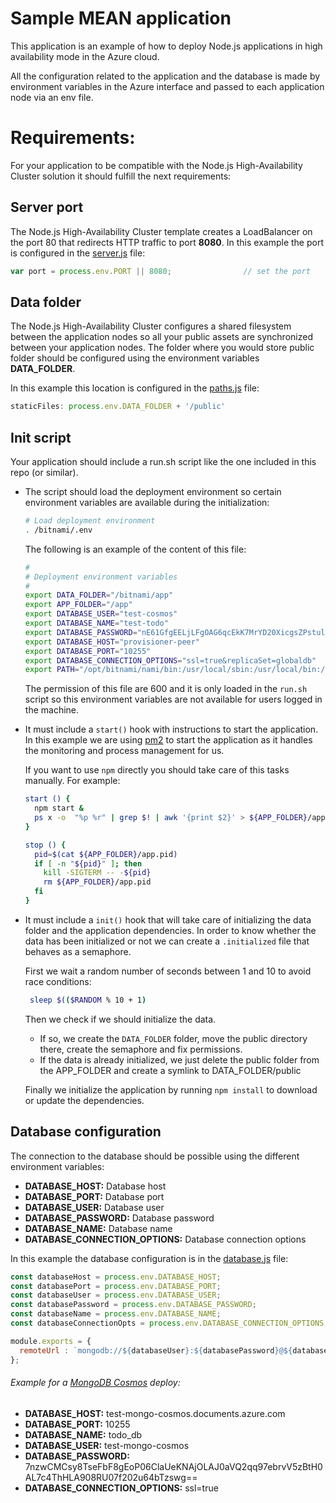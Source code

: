 # Sample MEAN application

This application is an example of how to deploy Node.js applications in high availability mode in the Azure cloud.

All the configuration related to the application and the database is made by environment variables in the Azure interface and passed to each application node via an env file.

# Requirements:

For your application to be compatible with the Node.js High-Availability Cluster solution it should fulfill the next requirements:

## Server port

The Node.js High-Availability Cluster template creates a LoadBalancer on the port 80 that redirects HTTP traffic to port **8080**.
In this example the port is configured in the [server.js](https://github.com/bitnami/sample-mean/blob/master/server.js) file:

```javascript
var port = process.env.PORT || 8080; 				// set the port
```

## Data folder

The Node.js High-Availability Cluster configures a shared filesystem between the application nodes so all your public assets are synchronized between your application nodes.
The folder where you would store public folder should be configured using the environment variables **DATA_FOLDER**.

In this example this location is configured in the [paths.js](https://github.com/bitnami/sample-mean/blob/master/config/paths.js) file:

```javascript
staticFiles: process.env.DATA_FOLDER + '/public'
```

## Init script

Your application should include a run.sh script like the one included in this repo (or similar).

* The script should load the deployment environment so certain environment variables are available during the initialization:

    ```bash
    # Load deployment environment
    . /bitnami/.env
    ```

    The following is an example of the content of this file:

    ```bash
    #
    # Deployment environment variables
    #
    export DATA_FOLDER="/bitnami/app"
    export APP_FOLDER="/app"
    export DATABASE_USER="test-cosmos"
    export DATABASE_NAME="test-todo"
    export DATABASE_PASSWORD="nE61GfgEELjLFgOAG6qcEkK7MrYD20XicgsZPstul1iBMRKZzgT3mJapxdXt1pxpxoNCW30LTRQAHfNQeGTr8Q=="
    export DATABASE_HOST="provisioner-peer"
    export DATABASE_PORT="10255"
    export DATABASE_CONNECTION_OPTIONS="ssl=true&replicaSet=globaldb"
    export PATH="/opt/bitnami/nami/bin:/usr/local/sbin:/usr/local/bin:/usr/sbin:/usr/bin:/sbin:/bin:/opt/bitnami/node/bin:/opt/bitnami/python/bin:/opt/bitnami/nami/bin"
    ```

    The permission of this file are 600 and it is only loaded in the `run.sh` script so this environment variables are not available for users logged in the machine.


* It must include a `start()` hook with instructions to start the application. In this example we are using [pm2](http://pm2.keymetrics.io/) to start the application as it handles the monitoring and process management for us.

  If you want to use `npm` directly you should take care of this tasks manually. For example:

  ```bash
  start () {
    npm start &
    ps x -o  "%p %r" | grep $! | awk '{print $2}' > ${APP_FOLDER}/app.pid
  }

  stop () {
    pid=$(cat ${APP_FOLDER}/app.pid)
    if [ -n "${pid}" ]; then
      kill -SIGTERM -- -${pid}
      rm ${APP_FOLDER}/app.pid
    fi
  }
  ```

* It must include a `init()` hook that will take care of initializing the data folder and the application dependencies. In order to know whether the data has been initialized or not we can create a `.initialized` file that behaves as a semaphore.

  First we wait a random number of seconds between 1 and 10 to avoid race conditions:

  ```bash
   sleep $(($RANDOM % 10 + 1)
  ```

  Then we check if we should initialize the data.
  - If so, we create the `DATA_FOLDER` folder, move the public directory there, create the semaphore and fix permissions.
  - If the data is already initialized, we just delete the public folder from the APP_FOLDER and create a symlink to DATA_FOLDER/public

  Finally we initialize the application by running `npm install` to download or update the dependencies.

## Database configuration

The connection to the database should be possible using the different environment variables:

- **DATABASE_HOST:** Database host
- **DATABASE_PORT:** Database port
- **DATABASE_USER:** Database user
- **DATABASE_PASSWORD:** Database password
- **DATABASE_NAME:** Database name
- **DATABASE_CONNECTION_OPTIONS:** Database connection options

In this example the database configuration is in the  [database.js](https://github.com/bitnami/sample-mean/blob/master/config/database.js) file:

```javascript
const databaseHost = process.env.DATABASE_HOST;
const databasePort = process.env.DATABASE_PORT;
const databaseUser = process.env.DATABASE_USER;
const databasePassword = process.env.DATABASE_PASSWORD;
const databaseName = process.env.DATABASE_NAME;
const databaseConnectionOpts = process.env.DATABASE_CONNECTION_OPTIONS;

module.exports = {
  remoteUrl : `mongodb://${databaseUser}:${databasePassword}@${databaseHost}:${databasePort}/${databaseName}?${databaseConnectionOpts}`,
};
```

###### Example for a [MongoDB Cosmos](https://docs.microsoft.com/en-us/azure/cosmos-db/mongodb-introduction) deploy:

- **DATABASE_HOST:** test-mongo-cosmos.documents.azure.com
- **DATABASE_PORT:** 10255
- **DATABASE_NAME:** todo_db
- **DATABASE_USER:** test-mongo-cosmos
- **DATABASE_PASSWORD:** 7nzwCMCsy8TseFbF8gEoP06ClaUeKNAjOLAJ0aVQ2qq97ebrvV5zBtH0AL7c4ThHLA908RU07f202u64bTzswg==
- **DATABASE_CONNECTION_OPTIONS:** ssl=true
